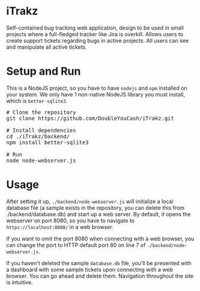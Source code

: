 # iTrakz

Self-contained bug tracking web application, design to be used in small projects where a full-fledged tracker like Jira is overkill. Allows users to create support tickets regarding bugs in active projects. All users can see and manipulate all active tickets.

# Setup and Run

This is a NodeJS project, so you have to have `nodejs` and `npm` installed on your system. We only have 1 non-native NodeJS library you must install, which is `better-sqlite3`.

<pre>
# Clone the repository
git clone https://github.com/DoubleYouCash/iTrakz.git

# Install dependencies
cd ./iTrakz/backend/
npm install better-sqlite3

# Run
node node-webserver.js
</pre>

# Usage

After setting it up, `./backend/node-webserver.js` will initialize a local database file (a sample exists in the repository, you can delete this from ./backend/database.db) and start up a web server. By default, it opens the webserver on port 8080, so you have to navigate to `https://localhost:8080/` in a web browser.

If you want to omit the port 8080 when connecting with a web browser, you can change the port to HTTP default port 80 on line 7 of `./backend/node-webserver.js`.

If you haven't deleted the sample `database.db` file, you'll be presented with a dashboard with some sample tickets upon connecting with a web browser. You can go ahead and delete them. Navigation throughout the site is intuitive.

